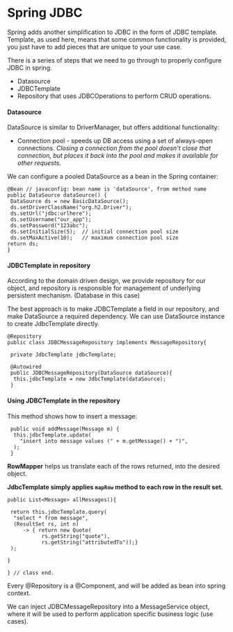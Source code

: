 # Spring JDBC

Spring adds another simplification to JDBC in the form of JDBC template.
Template, as used here, means that some common functionality is provided, you just have to add pieces that are unique to your use case.

There is a series of steps that we need to go through to properly configure JDBC in spring.

* Datasource
* JDBCTemplate
* Repository that uses JDBCOperations to perform CRUD operations.


#### Datasource
DataSource is similar to DriverManager, but offers additional functionality:

* Connection pool - speeds up DB access using a set of always-open connections.
*Closing a connection from the pool doesn't close that connection, but places it back into the pool and makes it available for other requests.*

We can configure a pooled DataSource as a bean in the Spring container:

```
@Bean // javaconfig: bean name is 'dataSource', from method name
public DataSource dataSource() {
 DataSource ds = new BasicDataSource();
 ds.setDriverClassName("org.h2.Driver");
 ds.setUrl("jdbc:urlhere");
 ds.setUsername("our_app");
 ds.setPassword("123abc");
 ds.setInitialSize(5);  // initial connection pool size
 ds.setMaxActive(10);   // maximum connection pool size
return ds;
}
```


#### JDBCTemplate in repository

According to the domain driven design, we provide repository for our object, and repository is responsible for management of underlying persistent mechanism. (Database in this case)

The best approach is to make JDBCTemplate a field in our repository, and make DataSource a required dependency.
We can use DataSource instance to create JdbcTemplate directly.

```
@Repository
public class JDBCMessageRepository implements MessageRepository{

 private JdbcTemplate jdbcTemplate;

 @Autowired
 public JDBCMessageRepository(DataSource dataSource){
  this.jdbcTemplate = new JdbcTemplate(dataSource);
 }
```

#### Using JDBCTemplate in the repository

This method shows how to insert a message:
```
 public void addMessage(Message m) {
  this.jdbcTemplate.update(
    "insert into message values (" + m.getMessage() + ")",
  );
 }

```
**RowMapper** helps us translate each of the rows returned, into the desired object.

**JdbcTemplate simply applies `mapRow` method to each row in the result set.**
```
public List<Message> allMessages(){

 return this.jdbcTemplate.query(
  "select * from message",
  (ResultSet rs, int n)
     -> { return new Quote(
           rs.getString("quote"),
           rs.getString("attributedTo"));}
 );

}

} // class end.
```


Every @Repository is a @Component, and will be added as bean into spring context.

We can inject JDBCMessageRepository into a MessageService object, where it will be used to perform application specific business logic (use cases).
